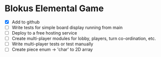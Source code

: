 # Blokus Elemental Game

- [x] Add to github
- [ ] Write tests for simple board display running from main
- [ ] Deploy to a free hosting service
- [ ] Create multi-player modules for lobby, players, turn co-ordination, etc.
- [ ] Write multi-player tests or test manually
- [ ] Create piece enum -> 'char' to 2D array
